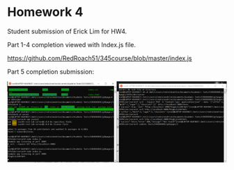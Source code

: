# Homework 4
Student submission of Erick Lim for HW4.

Part 1-4 completion viewed with Index.js file.

https://github.com/RedRoach51/345course/blob/master/index.js

Part 5 completion submission:

![img](https://github.com/RedRoach51/345course/blob/master/img/screenflow.png)
